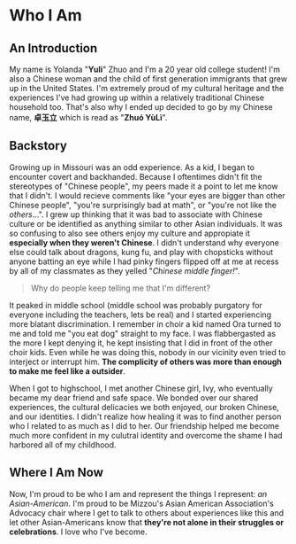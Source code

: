 # Who I Am
## An Introduction
My name is Yolanda "**Yuli**" Zhuo and I'm a 20 year old college student! I'm also a Chinese woman and the child of first generation immigrants that grew up in the United States. I'm extremely proud of my cultural heritage and the experiences I've had growing up within a relatively traditional Chinese household too. That's also why I ended up decided to go by my Chinese name, **卓玉立** which is read as "**Zhuó YùLì**".

## Backstory
Growing up in Missouri was an odd experience. As a kid, I began to encounter covert and backhanded. Because I oftentimes didn't fit the stereotypes of "Chinese people", my peers made it a point to let me know that I didn't. I would recieve comments like "your eyes are bigger than other Chinese people", "you're surprisingly bad at math", or "you're not like the _others_...". I grew up thinking that it was bad to associate with Chinese culture or be identified as anything similar to other Asian individuals. It was so confusing to also see others enjoy my culture and appropiate it **especially when they weren't Chinese**. I didn't understand why everyone else could talk about dragons, kung fu, and play with chopsticks without anyone batting an eye while I had pinky fingers flipped off at me at recess by all of my classmates as they yelled "_Chinese middle finger!_".

>Why do people keep telling me that I'm different?

It peaked in middle school (middle school was probably purgatory for everyone including the teachers, lets be real) and I started experiencing more blatant discrimination. I remember in choir a kid named Ora turned to me and told me "you eat dog" straight to my face. I was flabbergasted as the more I kept denying it, he kept insisting that I did in front of the other choir kids. Even while he was doing this, nobody in our vicinity even tried to interject or interrupt him. **The complicity of others was more than enough to make me feel like a outsider**.

When I got to highschool, I met another Chinese girl, Ivy, who eventually became my dear friend and safe space. We bonded over our shared experiences, the cultural delicacies we both enjoyed, our broken Chinese, and our identities. I didn't realize how healing it was to find another person who I related to as much as I did to her. Our friendship helped me become much more confident in my culutral identity and overcome the shame I had harbored all of my childhood.

## Where I Am Now
Now, I'm proud to be who I am and represent the things I represent: _an Asian-American_. I'm proud to be Mizzou's Asian American Association's Advocacy chair where I get to talk to others about experiences like this and let other Asian-Americans know that **they're not alone in their struggles or celebrations**. I love who I've become.
